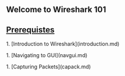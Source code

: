## Welcome to Wireshark 101
## [Prerequistes](prereq.md)


<p>1. [Introduction to Wireshark](introduction.md)</p>
<p>1. [Navigating to GUI](navgui.md)</p>
<p>1. [Capturing Packets](capack.md)</p>

